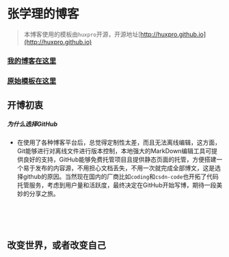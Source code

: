 # 张学理的博客
>本博客使用的模板由`huxpro`开源，开源地址[http://huxpro.github.io](http://huxpro.github.io)


### [我的博客在这里](http://fangjidezhu.github.io)

### [原始模板在这里](http://huangxuan.me/huxblog-boilerplate/)


## 开博初衷

##### 为什么选择GitHub
* 在使用了各种博客平台后，总觉得定制性太差，而且无法离线编辑，这方面，Git能够进行对离线文件进行版本控制，本地强大的MarkDown编辑工具可提供良好的支持，GitHub能够免费托管项目且提供静态页面的托管，方便搭建一个易于发布的内容源，不用担心文档丢失，不用一次就完成全部博文，这是选择github的原因。当然现在国内的厂商比如`coding`和`csdn-code`也开拓了代码托管服务，考虑到用户量和活跃度，最终决定在GitHub开始写博，期待一段美妙的分享之旅。
<br />
<br />
<br />

## 改变世界，或者改变自己
